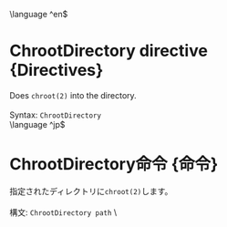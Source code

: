 \language ^en$
# ChrootDirectory directive {Directives}
Does `chroot(2)` into the directory.\
\
Syntax: `ChrootDirectory` \
\language ^jp$
# ChrootDirectory命令 {命令}
指定されたディレクトリに`chroot(2)`します。\
\
構文: `ChrootDirectory path` \
